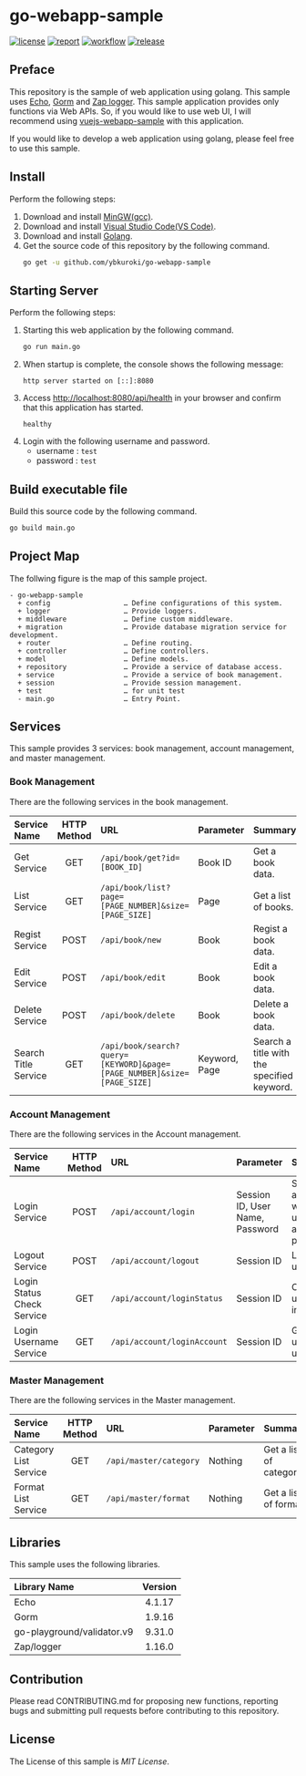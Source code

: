 # go-webapp-sample

[![license](https://img.shields.io/github/license/ybkuroki/go-webapp-sample?style=for-the-badge)](https://github.com/ybkuroki/go-webapp-sample/blob/master/LICENSE)
[![report](https://goreportcard.com/badge/github.com/ybkuroki/go-webapp-sample?style=for-the-badge)](https://goreportcard.com/report/github.com/ybkuroki/go-webapp-sample)
[![workflow](https://img.shields.io/github/workflow/status/ybkuroki/go-webapp-sample/check?label=check&style=for-the-badge&logo=github)](https://github.com/ybkuroki/go-webapp-sample/actions?query=workflow%3Acheck)
[![release](https://img.shields.io/github/release/ybkuroki/go-webapp-sample?style=for-the-badge&logo=github)](https://github.com/ybkuroki/go-webapp-sample/releases)

## Preface
This repository is the sample of web application using golang.
This sample uses [Echo](https://echo.labstack.com/), [Gorm](https://gorm.io/) and [Zap logger](https://pkg.go.dev/go.uber.org/zap).
This sample application provides only functions via Web APIs.
So, if you would like to use web UI, I will recommend using [vuejs-webapp-sample](https://github.com/ybkuroki/vuejs-webapp-sample) with this application. 

If you would like to develop a web application using golang, please feel free to use this sample.

## Install
Perform the following steps:
1. Download and install [MinGW(gcc)](https://sourceforge.net/projects/mingw-w64/files/?source=navbar).
1. Download and install [Visual Studio Code(VS Code)](https://code.visualstudio.com/).
1. Download and install [Golang](https://golang.org/).
1. Get the source code of this repository by the following command.
    ```bash
    go get -u github.com/ybkuroki/go-webapp-sample
    ```

## Starting Server
Perform the following steps:
1. Starting this web application by the following command.
    ```bash
    go run main.go
    ```
1. When startup is complete, the console shows the following message:
    ```
    http server started on [::]:8080
    ```
1. Access [http://localhost:8080/api/health](http://localhost:8080/api/health) in your browser and confirm that this application has started.
    ```
    healthy
    ```
1. Login with the following username and password.
    - username : ``test``
    - password : ``test``

## Build executable file
Build this source code by the following command.
```bash
go build main.go
```

## Project Map
The follwing figure is the map of this sample project.

```
- go-webapp-sample
  + config                  … Define configurations of this system.
  + logger                  … Provide loggers.
  + middleware              … Define custom middleware.
  + migration               … Provide database migration service for development.
  + router                  … Define routing.
  + controller              … Define controllers.
  + model                   … Define models.
  + repository              … Provide a service of database access.
  + service                 … Provide a service of book management.
  + session                 … Provide session management.
  + test                    … for unit test
  - main.go                 … Entry Point.
```

## Services
This sample provides 3 services: book management, account management, and master management.

### Book Management
There are the following services in the book management.

|Service Name|HTTP Method|URL|Parameter|Summary|
|:---|:---:|:---|:---|:---|
|Get Service|GET|``/api/book/get?id=[BOOK_ID]``|Book ID|Get a book data.|
|List Service|GET|``/api/book/list?page=[PAGE_NUMBER]&size=[PAGE_SIZE]``|Page|Get a list of books.|
|Regist Service|POST|``/api/book/new``|Book|Regist a book data.|
|Edit Service|POST|``/api/book/edit``|Book|Edit a book data.|
|Delete Service|POST|``/api/book/delete``|Book|Delete a book data.|
|Search Title Service|GET|``/api/book/search?query=[KEYWORD]&page=[PAGE_NUMBER]&size=[PAGE_SIZE]``|Keyword, Page|Search a title with  the specified keyword.|

### Account Management
There are the following services in the Account management.

|Service Name|HTTP Method|URL|Parameter|Summary|
|:---|:---:|:---|:---|:---|
|Login Service|POST|``/api/account/login``|Session ID, User Name, Password|Session authentication with username and password.|
|Logout Service|POST|``/api/account/logout``|Session ID|Logout a user.|
|Login Status Check Service|GET|``/api/account/loginStatus``|Session ID|Check if the user is logged in.|
|Login Username Service|GET|``/api/account/loginAccount``|Session ID|Get the login user's username.|

### Master Management
There are the following services in the Master management.

|Service Name|HTTP Method|URL|Parameter|Summary|
|:---|:---:|:---|:---|:---|
|Category List Service|GET|``/api/master/category``|Nothing|Get a list of categories.|
|Format List Service|GET|``/api/master/format``|Nothing|Get a list of formats.|

## Libraries
This sample uses the following libraries.

|Library Name|Version|
|:---|:---:|
|Echo|4.1.17|
|Gorm|1.9.16|
|go-playground/validator.v9|9.31.0|
|Zap/logger|1.16.0|

## Contribution
Please read CONTRIBUTING.md for proposing new functions, reporting bugs and submitting pull requests before contributing to this repository.

## License
The License of this sample is *MIT License*.
